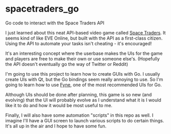 # spacetraders_go
Go code to interact with the Space Traders API

I just learned about this neat API-based video game called [Space Traders](https://spacetraders.io). It seems kind of like EVE Online, but built with the API as a first-class citizen. Using the API to automate your tasks isn't cheating - it's encouraged!

It's an interesting concept where the userbase makes the UIs for the game and players are free to make their own or use someone else's. (Hopefully the API doesn't eventually go the way of Twitter or Reddit)

I'm going to use this project to learn how to create GUIs with Go. I usually create UIs with Qt, but the Go bindings seem really annoying to use. So I'm going to learn how to use [Fyne](https://fyne.io), one of the most recommended UIs for Go.

Although UIs should be done after planning, this game is so new (and evolving) that the UI will probably evolve as I understand what it is I would like it to do and how it would be most useful to me.

Finally, I will also have some automation "scripts" in this repo as well. I imagine I'll have a GUI screen to launch various scripts to do certain things. It's all up in the air and I hope to have some fun. 
